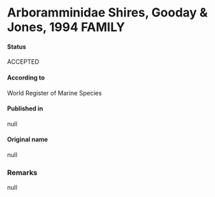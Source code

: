 Arboramminidae Shires, Gooday & Jones, 1994 FAMILY
=======

#### Status
ACCEPTED

#### According to
World Register of Marine Species

#### Published in
null

#### Original name
null

### Remarks
null